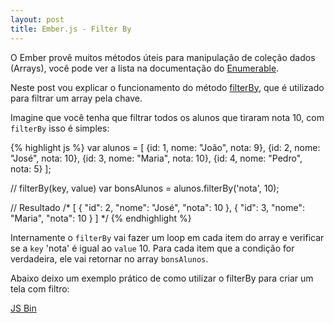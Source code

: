 ```yaml
---
layout: post
title: Ember.js - Filter By
---
```


O Ember provê muitos métodos úteis para manipulação de coleção dados (Arrays), você pode ver a lista na documentação do [Enumerable](http://emberjs.com/api/classes/Ember.Enumerable.html).

Neste post vou explicar o funcionamento do método [filterBy](http://emberjs.com/api/classes/Ember.Enumerable.html#method_filterBy), que é utilizado para filtrar um array pela chave.

Imagine que você tenha que filtrar todos os alunos que tiraram nota 10, com `filterBy` isso é simples:

{% highlight js %}
var alunos = [
  {id: 1, nome: "João", nota: 9},
  {id: 2, nome: "José", nota: 10},
  {id: 3, nome: "Maria", nota: 10},
  {id: 4, nome: "Pedro", nota: 5}
];

// filterBy(key, value)
var bonsAlunos = alunos.filterBy('nota', 10);

// Resultado
/*
[
  {
    "id": 2,
    "nome": "José",
    "nota": 10
  },
  {
    "id": 3,
    "nome": "Maria",
    "nota": 10
  }
]
*/
{% endhighlight %}

Internamente o `filterBy` vai fazer um loop em cada item do array e verificar se a `key` 'nota' é igual ao `value` 10. Para cada item que a condição for verdadeira, ele vai retornar no array `bonsAlunos`.

Abaixo deixo um exemplo prático de como utilizar o filterBy para criar um tela com filtro:

<a class="jsbin-embed" href="http://emberjs.jsbin.com/goboca/4/embed?html,js,output">JS Bin</a>
